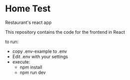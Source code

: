 # Home Test

Restaurant's react app

This repository contains the code for the frontend in React

to run:

- copy .env-example to .env
- Edit .env with your settings
- execute:
    * npm install
    * npm run dev
